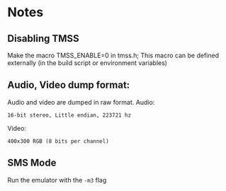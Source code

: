 # Notes

## Disabling TMSS
Make the macro TMSS_ENABLE=0 in tmss.h; This macro can be defined externally (in the build script or environment variables)

## Audio, Video dump format:
Audio and video are dumped in raw format.
Audio:
```
16-bit stereo, Little endian, 223721 hz
```
Video:
```
400x300 RGB (8 bits per channel)
```
  
## SMS Mode

Run the emulator with the `-m3` flag
